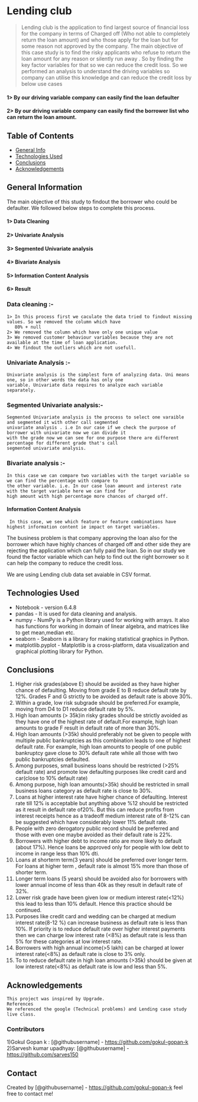 # Lending club 
> Lending club is the application to find largest source of financial loss for the company in terms of Charged off (Who not able to completely return the loan amount) and who those apply for the loan but for some reason not approved by the company. The main objective of this case study is to find the risky applicants who refuse to return the loan amount for any reason or silently run away . So by finding the key factor variables for that so we can reduce the credit loss. So we performed an analysis to understand the driving variables so company can utilise this knowledge and can reduce the credit loss by below use cases
#### 1> By our driving variable company can easily find the loan defaulter 
#### 2> By our driving variable company can easily find the borrower list who can return the loan amount. 


## Table of Contents
* [General Info](#general-information)
* [Technologies Used](#technologies-used)
* [Conclusions](#conclusions)
* [Acknowledgements](#acknowledgements)


## General Information
The main objective of this study to findout the borrower who could be defaulter. We followed below steps to complete this process. 

#### 1> Data Cleaning
#### 2> Univariate Analysis
#### 3> Segmented Univariate analysis
#### 4> Bivariate Analysis
#### 5> Information Content Analysis
#### 6> Result

### Data cleaning :- 
    1> In this process first we caculate the data tried to findout missing values. So we removed the column which have 
       80% + null 
    2> We removed the column which have only one unique value
    3> We removed customer behaviour variables because they are not available at the time of loan application. 
    4> We findout the outliers which are not usefull. 
### Univariate Analysis :- 
    Univariate analysis is the simplest form of analyzing data. Uni means one, so in other words the data has only one 
    variable. Univariate data requires to analyze each variable separately.
### Segmented Univariate analysis:-
    Segmented Univariate analysis is the process to select one varaible and segmented it with other call segmented 
    univariate analysis . i.e In our case if we check the purpose of borrower with univariate now we can divide it
    with the grade now we can see for one purpose there are different percentage for different grade that's call 
    segmented univariate analysis. 
### Bivariate analysis :- 
    In this case we can compare two variables with the target variable so we can find the percentage with compare to 
    the other variable. i.e. In our case loan amount and interest rate with the target variable here we can find for
    high amount with high percentage more chances of charged off. 
#### Information Content Analysis
     In this case, we see which feature or feature combinations have highest information content ie impact on target variables.
    
The business problem is that company approving the loan also for the borrower which have highly chances of charged off and other side they are rejecting the application which can fully paid the loan. So in our study we found the factor variable which can help to find out the right borrower so it can help the company to reduce the credit loss. 

We are using Lending club data set avaiable in CSV format. 


## Technologies Used
- Notebook - version 6.4.8
- pandas - It is used for data cleaning and analysis. 
- numpy - NumPy is a Python library used for working with arrays. It also has functions for working in domain of linear algebra, and matrices like to get mean,median etc. 
- seaborn  - Seaborn is a library for making statistical graphics in Python.
- matplotlib.pyplot  - Matplotlib is a cross-platform, data visualization and graphical plotting library for Python.



## Conclusions
1) Higher risk grades(above E) should be avoided as they have higher chance of defaulting. Moving from grade E to B reduce default rate by 12%. Grades F and G strictly to be avoided as default rate is above 30%.
2) Within a grade, low risk subgrade should be preferred.For example, moving from D4 to D1 reduce default rate by 5%.
3) High loan amounts (> 35k)in risky grades should be strictly avoided as they have one of the highest rate of default.For example, high loan amounts to grade F result in default rate  of more than 30%.
4) High loan amounts (>35k) should preferably not be given to people with multiple public bankruptcies as this combination leads to one of highest default rate. For example, high loan amounts to people of one public bankruptcy gave close to 30% default rate while all those with two public bankruptcies defaulted.
5) Among purposes, small business loans should be restricted (>25% default rate) and promote low defaulting purposes like credit card and car(close to 10% default rate)
6) Among purpose, high loan amounts(>35k) should be restricted in small business loans category as default rate is close to 30%.
7) Loans at higher interest rate have higher chance of defaulting. Interest rate till 12% is acceptable but anything above %12 should be restricted as it result in default rate of20%. But this can reduce profits from interest receipts hence as a tradeoff medium interest rate of 8-12% can be suggested which have considerably lower 11% default rate. 
8) People with zero derogatory public record should be preferred and those with even one maybe avoided as their default rate is 22%. 
9) Borrowers with higher debt to income ratio are more likely to default (about 17%). Hence loans be approved only for people with low debt to income in range less than 10% dti.
10) Loans at shorterm term(3 years) should be preferred over longer term. For loans at higher term , default rate is almost 15% more than those of shorter term.
11) Longer term loans (5 years)  should be avoided also for borrowers with lower annual income of less than 40k as they result in default rate of 32%.
12) Lower risk grade have been given low or medium interest rate(<12%) this lead to less than 10% default. Hence this practice should be continued.
13) Purposes like credit card and wedding can be  charged at  medium interest rate(8-12 %) can increase business as default rate is less than 10%. If priority is to reduce default rate over higher interest payments  then we can charge low interest rate (<8%) as default rate is less than 5% for these categories at low interest rate.
14) Borrowers with high annual income(>5 lakh) can be  charged at lower interest rate(<8%) as default rate is close to 3% only.
15) To to reduce default rate in high loan amounts (>35k) should be given at low interest rate(<8%) as default rate is low and less than 5%. 

## Acknowledgements
    This project was inspired by Upgrade.
    References
    We referenced the google (Technical problems) and Lending case study live class. 

### Contributors
1)Gokul Gopan k : 
[@githubusername] - https://github.com/gokul-gopan-k 
2)Sarvesh kumar upadhyay:
[@githubusername] - https://github.com/sarves150 

## Contact
Created by
[@githubusername] - https://github.com/gokul-gopan-k 
feel free to contact me!

